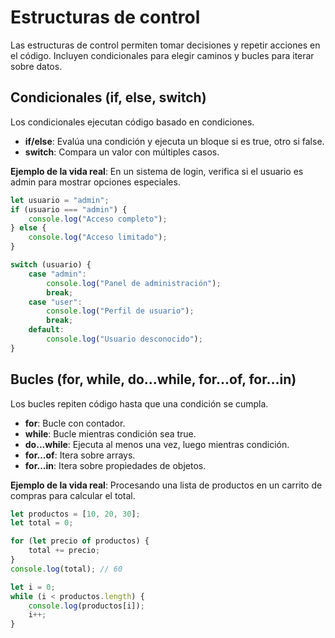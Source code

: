 # Estructuras de control

Las estructuras de control permiten tomar decisiones y repetir acciones en el código. Incluyen condicionales para elegir caminos y bucles para iterar sobre datos.

## Condicionales (if, else, switch)

Los condicionales ejecutan código basado en condiciones.

- **if/else**: Evalúa una condición y ejecuta un bloque si es true, otro si false.
- **switch**: Compara un valor con múltiples casos.

**Ejemplo de la vida real**: En un sistema de login, verifica si el usuario es admin para mostrar opciones especiales.

```javascript
let usuario = "admin";
if (usuario === "admin") {
    console.log("Acceso completo");
} else {
    console.log("Acceso limitado");
}

switch (usuario) {
    case "admin":
        console.log("Panel de administración");
        break;
    case "user":
        console.log("Perfil de usuario");
        break;
    default:
        console.log("Usuario desconocido");
}
```

## Bucles (for, while, do...while, for...of, for...in)

Los bucles repiten código hasta que una condición se cumpla.

- **for**: Bucle con contador.
- **while**: Bucle mientras condición sea true.
- **do...while**: Ejecuta al menos una vez, luego mientras condición.
- **for...of**: Itera sobre arrays.
- **for...in**: Itera sobre propiedades de objetos.

**Ejemplo de la vida real**: Procesando una lista de productos en un carrito de compras para calcular el total.

```javascript
let productos = [10, 20, 30];
let total = 0;

for (let precio of productos) {
    total += precio;
}
console.log(total); // 60

let i = 0;
while (i < productos.length) {
    console.log(productos[i]);
    i++;
}
```